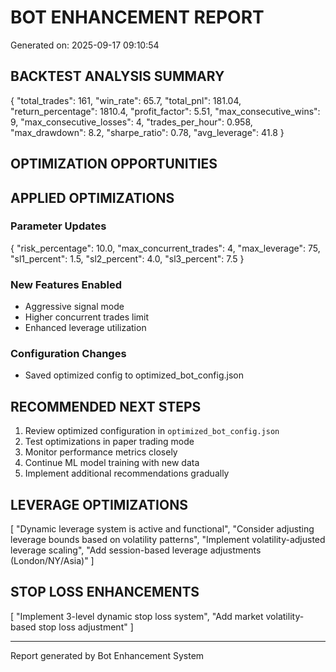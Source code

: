 
# BOT ENHANCEMENT REPORT
Generated on: 2025-09-17 09:10:54

## BACKTEST ANALYSIS SUMMARY
{
  "total_trades": 161,
  "win_rate": 65.7,
  "total_pnl": 181.04,
  "return_percentage": 1810.4,
  "profit_factor": 5.51,
  "max_consecutive_wins": 9,
  "max_consecutive_losses": 4,
  "trades_per_hour": 0.958,
  "max_drawdown": 8.2,
  "sharpe_ratio": 0.78,
  "avg_leverage": 41.8
}

## OPTIMIZATION OPPORTUNITIES


## APPLIED OPTIMIZATIONS

### Parameter Updates
{
  "risk_percentage": 10.0,
  "max_concurrent_trades": 4,
  "max_leverage": 75,
  "sl1_percent": 1.5,
  "sl2_percent": 4.0,
  "sl3_percent": 7.5
}

### New Features Enabled
- Aggressive signal mode
- Higher concurrent trades limit
- Enhanced leverage utilization


### Configuration Changes
- Saved optimized config to optimized_bot_config.json


## RECOMMENDED NEXT STEPS

1. Review optimized configuration in `optimized_bot_config.json`
2. Test optimizations in paper trading mode
3. Monitor performance metrics closely
4. Continue ML model training with new data
5. Implement additional recommendations gradually

## LEVERAGE OPTIMIZATIONS
[
  "Dynamic leverage system is active and functional",
  "Consider adjusting leverage bounds based on volatility patterns",
  "Implement volatility-adjusted leverage scaling",
  "Add session-based leverage adjustments (London/NY/Asia)"
]

## STOP LOSS ENHANCEMENTS
[
  "Implement 3-level dynamic stop loss system",
  "Add market volatility-based stop loss adjustment"
]

---
Report generated by Bot Enhancement System
